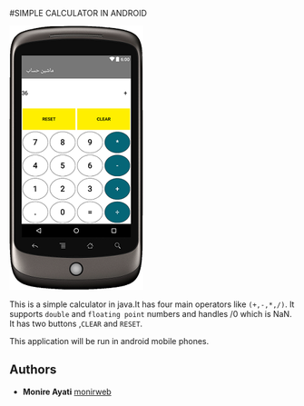 #SIMPLE CALCULATOR IN ANDROID

![calculator-android](https://github.com/monirweb/calculator-android/blob/master/calculator-pic.png "SIMPLE CALCULATOR IN ANDROID")


This is a simple calculator in java.It has four main operators like `(+,-,*,/)`.
It supports `double` and `floating point` numbers and handles /0 which is  NaN.
It has two buttons ,`CLEAR` and `RESET`.
 
This application will be run in android mobile phones.

### 

## Authors

* **Monire Ayati** [monirweb](https://github.com/monirweb)

